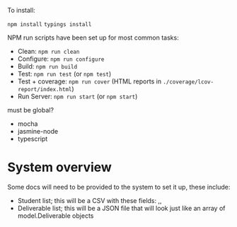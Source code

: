 To install:

```npm install```
```typings install```

NPM run scripts have been set up for most common tasks:

* Clean: ```npm run clean```
* Configure: ```npm run configure```
* Build: ```npm run build```
* Test: ```npm run test``` (or ```npm test```)
* Test + coverage: ```npm run cover``` (HTML reports in ```./coverage/lcov-report/index.html```)
* Run Server: ```npm run start``` (or ```npm start```)

must be global?

* mocha
* jasmine-node
* typescript


# System overview

Some docs will need to be provided to the system to set it up, these include:

* Student list; this will be a CSV with these fields: <NAME>,<STUDENT NUMBER>,<CS LAB ID>
* Deliverable list; this will be a JSON file that will look just like an array of model.Deliverable objects